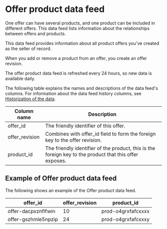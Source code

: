 # Offer product data feed<a name="data-feed-offer-product"></a>

One offer can have several products, and one product can be included in different offers\. This data feed lists information about the relationships between offers and products\. 

This data feed provides information about all product offers you've created as the seller of record\.

When you add or remove a product from an offer, you create an offer revision\. 

The offer product data feed is refreshed every 24 hours, so new data is available daily\.

The following table explains the names and descriptions of the data feed's columns\. For information about the data feed history columns, see [Historization of the data](data-feed.md#data-feed-historization)\.


| Column name  | Description  | 
| --- | --- | 
| offer\_id | The friendly identifier of this offer\. | 
| offer\_revision | Combines with offer\_id field to form the foreign key to the offer revision\. | 
| product\_id | The friendly identifier of the product, this is the foreign key to the product that this offer exposes\.  | 

## Example of Offer product data feed<a name="data-feed-offer-product-sample-data"></a>

The following shows an example of the Offer product data feed\. 


| offer\_id  | offer\_revision | product\_id | 
| --- | --- | --- | 
| offer\-dacpxznflfwin | 10 | prod\-o4grxfafcxxxx | 
| offer\-gszhmle5npzip | 24 | prod\-o4grxfafcxxxy | 